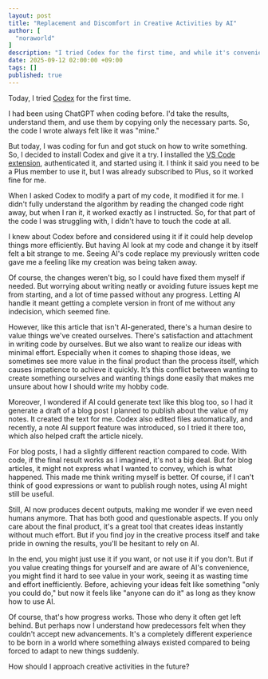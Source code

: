 ```yaml
---
layout: post
title: "Replacement and Discomfort in Creative Activities by AI"
author: [
  "noraworld"
]
description: "I tried Codex for the first time, and while it's convenient, I felt uneasy as if my creative work was getting tainted. Here are my thoughts on that."
date: 2025-09-12 02:00:00 +09:00
tags: []
published: true
---
```


Today, I tried [Codex](https://openai.com/codex/) for the first time.

I had been using ChatGPT when coding before. I'd take the results, understand them, and use them by copying only the necessary parts. So, the code I wrote always felt like it was "mine."

But today, I was coding for fun and got stuck on how to write something. So, I decided to install Codex and give it a try. I installed the [VS Code extension](https://developers.openai.com/codex/ide), authenticated it, and started using it. I think it said you need to be a Plus member to use it, but I was already subscribed to Plus, so it worked fine for me.

When I asked Codex to modify a part of my code, it modified it for me. I didn't fully understand the algorithm by reading the changed code right away, but when I ran it, it worked exactly as I instructed. So, for that part of the code I was struggling with, I didn't have to touch the code at all.

I knew about Codex before and considered using it if it could help develop things more efficiently. But having AI look at my code and change it by itself felt a bit strange to me. Seeing AI's code replace my previously written code gave me a feeling like my creation was being taken away.

Of course, the changes weren't big, so I could have fixed them myself if needed. But worrying about writing neatly or avoiding future issues kept me from starting, and a lot of time passed without any progress. Letting AI handle it meant getting a complete version in front of me without any indecision, which seemed fine.

However, like this article that isn't AI-generated, there's a human desire to value things we've created ourselves. There's satisfaction and attachment in writing code by ourselves. But we also want to realize our ideas with minimal effort. Especially when it comes to shaping those ideas, we sometimes see more value in the final product than the process itself, which causes impatience to achieve it quickly. It’s this conflict between wanting to create something ourselves and wanting things done easily that makes me unsure about how I should write my hobby code.

Moreover, I wondered if AI could generate text like this blog too, so I had it generate a draft of a blog post I planned to publish about the value of my notes. It created the text for me. Codex also edited files automatically, and recently, a note AI support feature was introduced, so I tried it there too, which also helped craft the article nicely.

For blog posts, I had a slightly different reaction compared to code. With code, if the final result works as I imagined, it's not a big deal. But for blog articles, it might not express what I wanted to convey, which is what happened. This made me think writing myself is better. Of course, if I can't think of good expressions or want to publish rough notes, using AI might still be useful.

Still, AI now produces decent outputs, making me wonder if we even need humans anymore. That has both good and questionable aspects. If you only care about the final product, it's a great tool that creates ideas instantly without much effort. But if you find joy in the creative process itself and take pride in owning the results, you'll be hesitant to rely on AI.

In the end, you might just use it if you want, or not use it if you don't. But if you value creating things for yourself and are aware of AI's convenience, you might find it hard to see value in your work, seeing it as wasting time and effort inefficiently. Before, achieving your ideas felt like something "only you could do," but now it feels like "anyone can do it" as long as they know how to use AI.

Of course, that's how progress works. Those who deny it often get left behind. But perhaps now I understand how predecessors felt when they couldn't accept new advancements. It's a completely different experience to be born in a world where something always existed compared to being forced to adapt to new things suddenly.

How should I approach creative activities in the future?
